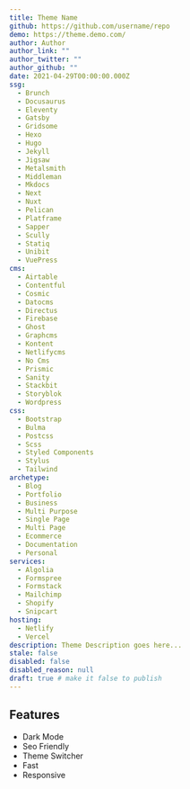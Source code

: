 ```yaml
---
title: Theme Name
github: https://github.com/username/repo
demo: https://theme.demo.com/
author: Author
author_link: ""
author_twitter: ""
author_github: ""
date: 2021-04-29T00:00:00.000Z
ssg:
  - Brunch
  - Docusaurus
  - Eleventy
  - Gatsby
  - Gridsome
  - Hexo
  - Hugo
  - Jekyll
  - Jigsaw
  - Metalsmith
  - Middleman
  - Mkdocs
  - Next
  - Nuxt
  - Pelican
  - Platframe
  - Sapper
  - Scully
  - Statiq
  - Unibit
  - VuePress
cms:
  - Airtable
  - Contentful
  - Cosmic
  - Datocms
  - Directus
  - Firebase
  - Ghost
  - Graphcms
  - Kontent
  - Netlifycms
  - No Cms
  - Prismic
  - Sanity
  - Stackbit
  - Storyblok
  - Wordpress
css:
  - Bootstrap
  - Bulma
  - Postcss
  - Scss
  - Styled Components
  - Stylus
  - Tailwind
archetype:
  - Blog
  - Portfolio
  - Business
  - Multi Purpose
  - Single Page
  - Multi Page
  - Ecommerce
  - Documentation
  - Personal
services:
  - Algolia
  - Formspree
  - Formstack
  - Mailchimp
  - Shopify
  - Snipcart
hosting:
  - Netlify
  - Vercel
description: Theme Description goes here...
stale: false
disabled: false
disabled_reason: null
draft: true # make it false to publish
---
```


## Features
* Dark Mode
* Seo Friendly
* Theme Switcher
* Fast
* Responsive